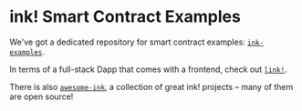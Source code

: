 # ink! Smart Contract Examples

We've got a dedicated repository for smart contract
examples: [`ink-examples`](https://github.com/paritytech/ink-examples).

In terms of a full-stack Dapp that comes with a frontend, check
out [`link!`](https://github.com/paritytech/link).

There is also [`awesome-ink`](https://github.com/paritytech/awesome-ink),
a collection of great ink! projects – many of them are open source!
